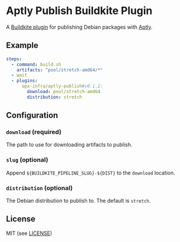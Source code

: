 # Aptly Publish Buildkite Plugin

A [Buildkite plugin](https://buildkite.com/docs/agent/v3/plugins) for publishing Debian packages with [Aptly](https://aptly.info).

## Example

```yaml
steps:
  - command: build.sh
    artifacts: "pool/stretch-amd64/*"
  - wait
  - plugins:
      opx-infra/aptly-publish#v0.1.2:
        download: pool/stretch-amd64
        distribution: stretch
```

## Configuration

### `download` (required)

The path to use for downloading artifacts to publish.

### `slug` (optional)

Append `${BUILDKITE_PIPELINE_SLUG}-${DIST}` to the `download` location.

### `distribution` (optional)

The Debian distribution to publish to. The default is `stretch`.

## License

MIT (see [LICENSE](LICENSE))
